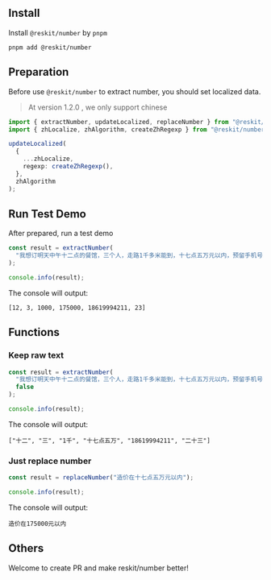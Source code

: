 ## Install

Install `@reskit/number` by `pnpm`

```shell
pnpm add @reskit/number
```

## Preparation

Before use `@reskit/number` to extract number, you should set localized data.

> At version 1.2.0 , we only support chinese

```typescript
import { extractNumber, updateLocalized, replaceNumber } from "@reskit/number";
import { zhLocalize, zhAlgorithm, createZhRegexp } from "@reskit/number";

updateLocalized(
  {
    ...zhLocalize,
    regexp: createZhRegexp(),
  },
  zhAlgorithm
);
```

## Run Test Demo

After prepared, run a test demo

```typescript
const result = extractNumber(
  "我想订明天中午十二点的餐馆，三个人，走路1千多米能到，十七点五万元以内，预留手机号为18619994211，明天二十三摄氏度"
);

console.info(result);
```

The console will output:

```text
[12, 3, 1000, 175000, 18619994211, 23]
```

## Functions

### Keep raw text

```typescript
const result = extractNumber(
  "我想订明天中午十二点的餐馆，三个人，走路1千多米能到，十七点五万元以内，预留手机号为18619994211，明天二十三摄氏度",
  false
);

console.info(result);
```

The console will output:

```text
["十二", "三", "1千", "十七点五万", "18619994211", "二十三"]
```

### Just replace number

```typescript
const result = replaceNumber("造价在十七点五万元以内");

console.info(result);
```

The console will output:

```text
造价在175000元以内
```

## Others

Welcome to create PR and make reskit/number better!
